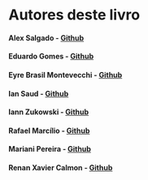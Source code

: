 # Autores deste livro

#### Alex Salgado - [Github](https://github.com/salgado)

#### Eduardo Gomes - [Github](https://github.com/elgsantos)

#### Eyre Brasil Montevecchi - [Github](https://github.com/eyrebrasil)

#### Ian Saud - [Github](https://github.com/IanSaud)

#### Iann Zukowski - [Github](https://github.com/izukowski)

#### Rafael Marcílio - [Github](https://github.com/rafaelbatistamarcilio)

#### Mariani Pereira - [Github](https://github.com/MarianiPSM)

#### Renan Xavier Calmon - [Github](https://github.com/Renanxc)



